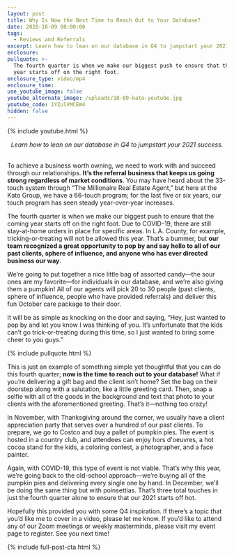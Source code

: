 ```yaml
---
layout: post
title: Why Is Now the Best Time to Reach Out to Your Database?
date: 2020-10-09 00:00:00
tags:
  - Reviews and Referrals
excerpt: Learn how to lean on our database in Q4 to jumpstart your 2021 success.
enclosure:
pullquote: >-
  The fourth quarter is when we make our biggest push to ensure that the coming
  year starts off on the right foot.
enclosure_type: video/mp4
enclosure_time:
use_youtube_image: false
youtube_alternate_image: /uploads/10-09-kato-youtube.jpg
youtube_code: 1YZulVMCEW4
hidden: false
---
```


{% include youtube.html %}

<center><em>Learn how to lean on our database in Q4 to jumpstart your 2021 success.</em></center>

<br>To achieve a business worth owning, we need to work with and succeed through our relationships. **It’s the referral business that keeps us going strong regardless of market conditions**. You may have heard about the 33-touch system through “The Millionaire Real Estate Agent,” but here at the Kato Group, we have a 66-touch program; for the last five or six years, our touch program has seen steady year-over-year increases.

The fourth quarter is when we make our biggest push to ensure that the coming year starts off on the right foot. Due to COVID-19, there are still stay-at-home orders in place for specific areas. In L.A. County, for example, tricking-or-treating will not be allowed this year. That’s a bummer, but **our team recognized a great opportunity to pop by and say hello to all of our past clients, sphere of influence, and anyone who has ever directed business our way**.

We’re going to put together a nice little bag of assorted candy—the sour ones are my favorite—for individuals in our database, and we’re also giving them a pumpkin\! All of our agents will pick 20 to 30 people (past clients, sphere of influence, people who have provided referrals) and deliver this fun October care package to their door.

It will be as simple as knocking on the door and saying, “Hey, just wanted to pop by and let you know I was thinking of you. It’s unfortunate that the kids can’t go trick-or-treating during this time, so I just wanted to bring some cheer to you guys.”

{% include pullquote.html %}

This is just an example of something simple yet thoughtful that you can do this fourth quarter; **now is the time to reach out to your database\!** What if you’re delivering a gift bag and the client isn’t home? Set the bag on their doorstep along with a salutation, like a little greeting card. Then, snap a selfie with all of the goods in the background and text that photo to your clients with the aforementioned greeting. That’s it—nothing too crazy\!

In November, with Thanksgiving around the corner, we usually have a client appreciation party that serves over a hundred of our past clients. To prepare, we go to Costco and buy a pallet of pumpkin pies. The event is hosted in a country club, and attendees can enjoy hors d'oeuvres, a hot cocoa stand for the kids, a coloring contest, a photographer, and a face painter.

Again, with COVID-19, this type of event is not viable. That’s why this year, we’re going back to the old-school approach—we’re buying all of the pumpkin pies and delivering every single one by hand. In December, we’ll be doing the same thing but with poinsettias. That’s three total touches in just the fourth quarter alone to ensure that our 2021 starts off hot.

Hopefully this provided you with some Q4 inspiration. If there’s a topic that you’d like me to cover in a video, please let me know. If you’d like to attend any of our Zoom meetings or weekly masterminds, please visit my event page to register. See you next time\!

{% include full-post-cta.html %}